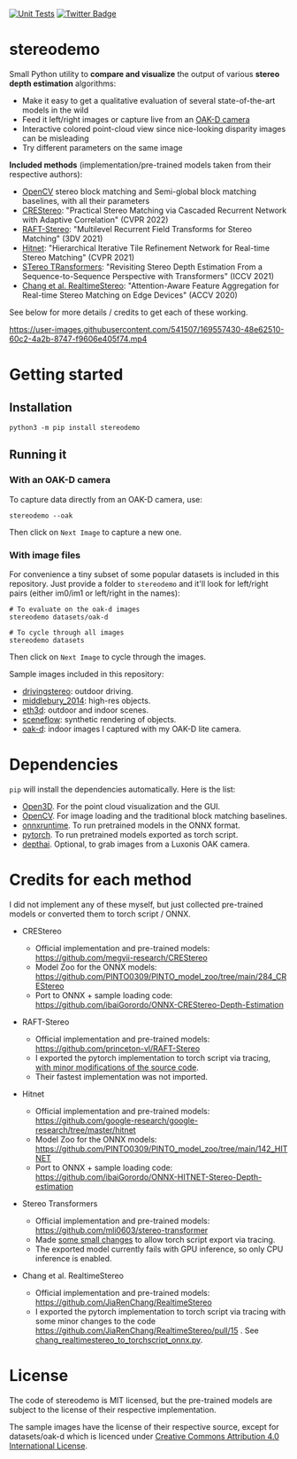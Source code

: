[![Unit Tests](https://github.com/nburrus/stereodemo/actions/workflows/unit_tests.yml/badge.svg)](https://github.com/nburrus/stereodemo/actions/workflows/unit_tests.yml)
<a href="https://twitter.com/nburrus">
<img src="https://img.shields.io/twitter/url?label=Twitter&style=social&url=https%3A%2F%2Ftwitter.com%2Fnburrus" alt="Twitter Badge"/>
</a>

# stereodemo

Small Python utility to **compare and visualize** the output of various **stereo depth estimation** algorithms:

- Make it easy to get a qualitative evaluation of several state-of-the-art models in the wild
- Feed it left/right images or capture live from an [OAK-D camera](https://store.opencv.ai/products/oak-d)
- Interactive colored point-cloud view since nice-looking disparity images can be misleading
- Try different parameters on the same image

**Included methods** (implementation/pre-trained models taken from their respective authors):

- [OpenCV](https://opencv.org) stereo block matching and Semi-global block matching baselines, with all their parameters
- [CREStereo](https://github.com/megvii-research/CREStereo): "Practical Stereo Matching via Cascaded Recurrent Network with Adaptive Correlation" (CVPR 2022)
- [RAFT-Stereo](https://github.com/princeton-vl/RAFT-Stereo): "Multilevel Recurrent Field Transforms for Stereo Matching" (3DV 2021)
- [Hitnet](https://github.com/google-research/google-research/tree/master/hitnet): "Hierarchical Iterative Tile Refinement Network for Real-time Stereo Matching" (CVPR 2021)
- [STereo TRansformers](https://github.com/mli0603/stereo-transformer): "Revisiting Stereo Depth Estimation From a Sequence-to-Sequence Perspective with Transformers" (ICCV 2021)
- [Chang et al. RealtimeStereo](https://github.com/JiaRenChang/RealtimeStereo): "Attention-Aware Feature Aggregation for Real-time Stereo Matching on Edge Devices" (ACCV 2020)

See below for more details / credits to get each of these working.

https://user-images.githubusercontent.com/541507/169557430-48e62510-60c2-4a2b-8747-f9606e405f74.mp4

# Getting started

## Installation

```
python3 -m pip install stereodemo
```

## Running it

### With an OAK-D camera

To capture data directly from an OAK-D camera, use:

```
stereodemo --oak
```

Then click on `Next Image` to capture a new one.

### With image files

For convenience a tiny subset of some popular datasets is included in this repository. Just provide a folder to `stereodemo` and it'll look for left/right pairs (either im0/im1 or left/right in the names):

```
# To evaluate on the oak-d images
stereodemo datasets/oak-d 

# To cycle through all images
stereodemo datasets
```

Then click on `Next Image` to cycle through the images.

Sample images included in this repository:
- [drivingstereo](datasets/drivingstereo/README.md): outdoor driving.
- [middlebury_2014](datasets/middlebury_2014/README.md): high-res objects.
- [eth3d](datasets/eth3d_lowres/README.md): outdoor and indoor scenes.
- [sceneflow](datasets/sceneflow/README.md): synthetic rendering of objects.
- [oak-d](datasets/oak-d/README.md): indoor images I captured with my OAK-D lite camera.

# Dependencies

`pip` will install the dependencies automatically. Here is the list:

- [Open3D](https://open3d.org). For the point cloud visualization and the GUI.
- [OpenCV](https://opencv.org). For image loading and the traditional block matching baselines.
- [onnxruntime](https://onnxruntime.ai/). To run pretrained models in the ONNX format.
- [pytorch](https://pytorch.org/). To run pretrained models exported as torch script.
- [depthai](https://docs.luxonis.com/en/latest/). Optional, to grab images from a Luxonis OAK camera.

# Credits for each method

I did not implement any of these myself, but just collected pre-trained models or converted them to torch script / ONNX.

- CREStereo
  - Official implementation and pre-trained models: https://github.com/megvii-research/CREStereo
  - Model Zoo for the ONNX models: https://github.com/PINTO0309/PINTO_model_zoo/tree/main/284_CREStereo
  - Port to ONNX + sample loading code: https://github.com/ibaiGorordo/ONNX-CREStereo-Depth-Estimation

- RAFT-Stereo
  - Official implementation and pre-trained models: https://github.com/princeton-vl/RAFT-Stereo
  - I exported the pytorch implementation to torch script via tracing, [with minor modifications of the source code](https://github.com/nburrus/RAFT-Stereo/commit/ebbb5a807227927ab4551274039e9bdd16a1b010).
  - Their fastest implementation was not imported.

- Hitnet
  - Official implementation and pre-trained models: https://github.com/google-research/google-research/tree/master/hitnet
  - Model Zoo for the ONNX models: https://github.com/PINTO0309/PINTO_model_zoo/tree/main/142_HITNET
  - Port to ONNX + sample loading code: https://github.com/ibaiGorordo/ONNX-HITNET-Stereo-Depth-estimation

- Stereo Transformers
  - Official implementation and pre-trained models: https://github.com/mli0603/stereo-transformer
  - Made [some small changes](https://github.com/nburrus/stereo-transformer/commit/0006a022c19f0c7c4d7683408531180a863603a5) to allow torch script export via tracing.
  - The exported model currently fails with GPU inference, so only CPU inference is enabled.

- Chang et al. RealtimeStereo
  - Official implementation and pre-trained models: https://github.com/JiaRenChang/RealtimeStereo
  - I exported the pytorch implementation to torch script via tracing with some minor changes to the code https://github.com/JiaRenChang/RealtimeStereo/pull/15 . See [chang_realtimestereo_to_torchscript_onnx.py](tools/chang_realtimestereo_to_torchscript_onnx.py).

# License

The code of stereodemo is MIT licensed, but the pre-trained models are subject to the license of their respective implementation.

The sample images have the license of their respective source, except for datasets/oak-d which is licenced under [Creative Commons Attribution 4.0 International License](https://creativecommons.org/licenses/by/4.0/).

